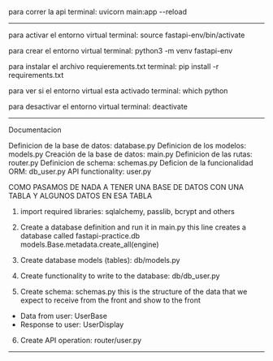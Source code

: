 para correr la api
terminal: uvicorn main:app --reload

-------------------------------------------

para activar el entorno virtual
terminal: source fastapi-env/bin/activate

para crear el entorno virtual
terminal: python3 -m venv fastapi-env

para instalar el archivo requierements.txt
terminal: pip install -r requirements.txt

para ver si el entorno virtual esta activado
terminal: which python

para desactivar el entorno virtual
terminal: deactivate

-------------------------------------------
Documentacion

Definicion de la base de datos: database.py
Definicion de los modelos: models.py
Creación de la base de datos: main.py
Definicion de las rutas: router.py
Definicion de schema: schemas.py 
Deficion de la funcionalidad ORM: db_user.py
API functionality: user.py

COMO PASAMOS DE NADA A TENER UNA BASE DE DATOS CON UNA TABLA Y ALGUNOS DATOS EN ESA TABLA

1. import required libraries: sqlalchemy, passlib, bcrypt and others

2. Create a database definition and run it in main.py 
this line creates a database called fastapi-practice.db
models.Base.metadata.create_all(engine)

3. Create database models (tables): db/models.py

4. Create functionality to write to the database: db/db_user.py

5. Create schema: schemas.py
this is the structure of the data that we expect to receive from the front and show to the front
  - Data from user: UserBase
  - Response to user: UserDisplay

6. Create API operation: router/user.py
-------------------------------------------

